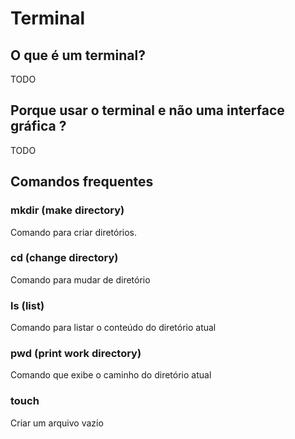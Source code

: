 # Terminal

## O que é um terminal?
TODO

## Porque usar o terminal e não uma interface gráfica ?
TODO

## Comandos frequentes

### mkdir (make directory)

Comando para criar diretórios.

### cd (change directory)

Comando para mudar de diretório

### ls (list)

Comando para listar o conteúdo do diretório atual

### pwd (print work directory)

Comando que exibe o caminho do diretório atual

### touch

Criar um arquivo vazio
